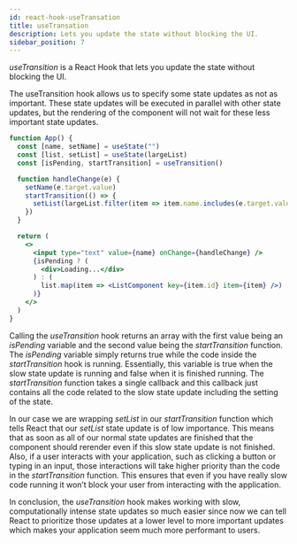 ```yaml
---
id: react-hook-useTransation
title: useTransation
description: Lets you update the state without blocking the UI.
sidebar_position: 7
---
```



*useTransition* is a React Hook that lets you update the state without blocking the UI.

The useTransition hook allows us to specify some state updates as not as important. These state updates will be executed in parallel with other state updates, but the rendering of the component will not wait for these less important state updates.

```jsx
function App() {
  const [name, setName] = useState("")
  const [list, setList] = useState(largeList)
  const [isPending, startTransition] = useTransition()

  function handleChange(e) {
    setName(e.target.value)
    startTransition(() => {
      setList(largeList.filter(item => item.name.includes(e.target.value)))
    })
  }

  return (
    <>
      <input type="text" value={name} onChange={handleChange} />
      {isPending ? (
        <div>Loading...</div>
      ) : (
        list.map(item => <ListComponent key={item.id} item={item} />)
      )}
    </>
  )
}
```

Calling the *useTransition* hook returns an array with the first value being an *isPending* variable and the second value being the *startTransition* function. The *isPending* variable simply returns true while the code inside the *startTransition* hook is running. Essentially, this variable is true when the slow state update is running and false when it is finished running. The *startTransition* function takes a single callback and this callback just contains all the code related to the slow state update including the setting of the state.

In our case we are wrapping *setList* in our *startTransition* function which tells React that our *setList* state update is of low importance. This means that as soon as all of our normal state updates are finished that the component should rerender even if this slow state update is not finished. Also, if a user interacts with your application, such as clicking a button or typing in an input, those interactions will take higher priority than the code in the *startTransition* function. This ensures that even if you have really slow code running it won’t block your user from interacting with the application.

In conclusion, the *useTransition* hook makes working with slow, computationally intense state updates so much easier since now we can tell React to prioritize those updates at a lower level to more important updates which makes your application seem much more performant to users.

